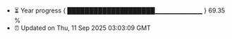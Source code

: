 - ⏳ Year progress { ████████████████████▁▁▁▁▁▁▁▁▁▁ } 69.35 %
- ⏰ Updated on Thu, 11 Sep 2025 03:03:09 GMT

